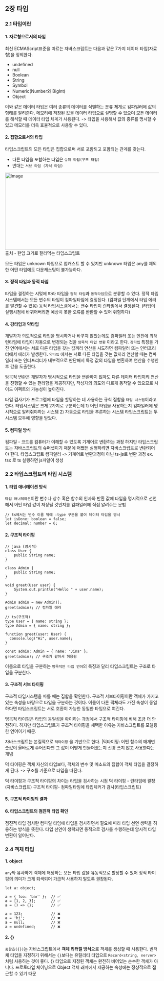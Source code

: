 
## 2장 타입
### 2.1 타입이란 
#### 1. 자료형으로서의 타입
최신 ECMAScript표준을 따르는 자바스크립트는 다음과 같은 7가지 데이터 타입(자료형)을 정의한다. 
- undefined
- null
- Boolean
- String
- Symbol
- Numeric(Number와 BigInt)
- Object

이와 같은 데이터 타입은 여러 종류의 데이터를 식별하는 분류 체계로 컴파일러에 값의 형태를 알려준다. 메모리에 저장된 값을 데이터 타입으로 설명할 수 있으며 모든 데이터를 해석할 때 데이터 타입 체계가 사용된다. 
-> 타입을 사용해서 값의 종류를 명시할 수 있고 메모리를 더욱 효율적으로 사용할 수 있다.


#### 2. 집합으로서의 타입
타입스크립트의 모든 타입은 집합으로써 서로 포함되고 포함되는 관계를 갖는다. 

- 다른 타임을 포함하는 타입은 `슈퍼 타입(부모 타입)` 
- 반대는 `서브 타입 (자식 타입)`

<img width="732" height="252" alt="Image" src="https://github.com/user-attachments/assets/5b1f39a8-e0db-4ace-aa64-f8ee921e9314" />
출처 - 한입 크기로 잘라먹는 타입스크립트

모든 타입은 unknown 타입으로 업캐스트 할 수 있지만 unknown 타입은 any를 제외한 어떤 타입에도 다운캐스팅이 불가능하다. 

#### 3. 정적 타입과 동적 타입
타입을 결정하는 시멎에 따라 타입을 `정적 타입`과 `동적타입`으로 분류할 수 있다.
정적 타입 시스템에서는 모든 변수의 타입이 컴파일타임에 결정된다. (컴파일 단계에서 타입 에러를 발견할 수 있음)
동적 타입시스켐에서는 변수 타입이 런타임에서 결정된다. (타입이 실행시점에 바뀌어버리면 예상치 못한 오류를 반환할 수 있어 위험하다)

#### 4. 강타입과 약타입
개발자가 의도적으로 타입을 명시하거나 바꾸지 않았는데도 컴파일러 또는 엔진에 의해 런타임에 타입이 자동으로 변경되는 것을 `암묵적 타입 변환` 이라고 한다. 
`강타입` 특징을 가진 언어에서는 서로 다른 타입을 갖는 값끼리 연산을 시도하면 컴파일러 또는 인터프리터에서 에러가 발생한다. 
`약타입` 에서는 서로 다른 타입을 갖는 값끼리 연산할 때는 컴파일러 또는 인터프리터가 내부적으로 판단해서 특정 값의 타입을 변환하여 연산을 수행한 후 값을 도출한다.

암묵적 변환은 개발자가 명시적으로 타입을 변환하지 않아도 다른 데이터 타입끼리 연산을 진행할 수 있는 편리함을 제공하지만, 작성자의 의도와 다르게 동작할 수 있으므로 사이드 이펙트의 가능성이 높아진다.

타입 검사기가 프로그램에 타입을 할당하는 데 사용하는 규칙 집합을 `타입 시스템`이라고 한다. 
타입시스템은 크게 2가지로 구분하는데 1) 어떤 타입을 사용하는지 컴파일러에 명시적으로 알려줘야하는 시스템 2) 자동으로 타입을 추론하는 시스템
타입스크립트는 두 시스템 모두에 영향을 받았다. 

#### 5. 컴파일 방식
컴파일 - 코드를 컴퓨터가 이해할 수 있도록 기계어로 변환하는 과정
하지만 타입스크립트는 자바스크립트의 슈퍼셋이기 때문에 어쨌든 실행하려면 자바스크립트로 변환되어야 한다. 
타입스크립트 컴파일러 -> 기계어로 변환과정이 아닌 ts-js로 변환 과정
ex. tsx 로 ts 실행하면 js파일이 생성

### 2.2 타입스크립트의 타입 시스템
#### 1. 타입 애너테이션 방식
`타입 애너테이션`이란 변수나 상수 혹은 함수의 인자와 반환 값에 타입을 명시적으로 선언해서 어떤 타입 값이 저장될 것인지를 컴파일러에 직접 알려주는 문법

```
// ts에서는 변수 이름 뒤에 :type 구문을 붙여 데이터 타입을 명시
let isDone: boolean = false;
let decimal: number = 6;
```

#### 2. 구조적 타이핑

```
// java (명시적)
class User {
    public String name;
}

class Admin {
    public String name;
}

void greet(User user) {
    System.out.println("Hello " + user.name);
}

Admin admin = new Admin();
greet(admin); // 컴파일 에러
```

```
// ts(구조적)
type User = { name: string };
type Admin = { name: string };

function greet(user: User) {
  console.log("Hi", user.name);
}

const admin: Admin = { name: "Jina" };
greet(admin); // 구조가 같아서 허용됨
```
이름으로 타입을 구분하는 `명목적인 타입 언어`의 특징과 달리 타입스크립트는 구조로 타입을 구분한다.

#### 3. 구조적 서브 타이핑
구조적 타입시스템을 따를 때는 집합을 확인한다. 
구조적 서브타이핑이란 객체가 가지고 있는 속성을 바탕으로 타입을 구분하는 것이다. 이름이 다른 객체라도 가진 속성이 동일하다면 타입스크립트는 서로 호환이 가능한 동일한 타입으로 여긴다. 


명목적 타이핑은 타입의 동일성을 확이하는 과정에서 구조적 타이핑에 비해 조금 더 안전하다. 하지만 타입스크립트가 구조적 타이핑을 채택한 이유는 자바스크립트를 모델링한 언어이기 때문.

자바스크립트는 본질적으로 `덕타이핑` 을 기반으로 한다.
|덕타이핑: 어떤 함수의 매개변숫값이 올바르게 주어진다면 그 값이 어떻게 만들어졌는지 신경 쓰지 않고 사용한다는 개념

덕 타이핑은 객체 자신의 타입보다, 객체의 변수 및 메소드의 집합이 객체 타입을 결정하게 된다. -> 구조를 기준으로 타입을 따진다.


덕 타이핑과 구조적 타이핑의 차이는 타입을 검사하는 시점
덕 타이핑 - 런타임에 결정 (자바스크립트)
구조적 타이핑- 컴파일타임에 타입체커가 검사(타입스크립트)


#### 5. 구조적 타이핑의 결과


#### 6. 타입스크립트의 점진적 타입 확인
점진적 타입 검사란 컴파일 타임에 타입을 검사하면서 필요에 따라 타입 선언 생략을 허용하는 방식을 뜻한다. 
타입 선언이 생략되면 동적으로 검사를 수행하는데 암시적 타입 변환이 일어난다. 



### 2.4 객체 타입
#### 1. object 
`any`와 유사하게 객체에 해당하는 모든 타입 값을 유동적으로 할당할 수 있어 정적 타이핑의 의미가 크게 퇴색되어 가급적 사용하지 말도록 권장된다. 
```
let a: object;

a = { foo: 'bar' };  // ✅
a = [1, 2, 3];       // ✅
a = () => {};        // ✅

a = 123;             // ❌
a = 'hi';            // ❌
a = null;            // ❌
a = undefined;       // ❌
```

#### 2. {}
`중괄호({})`는 자바스크립트에서 **객체 리터럴 방식**으로 객체를 생성할 때 사용한다. 
빈객체 타입을 지정하기 위해서는 `{}`보다는 유틸리티 타입으로 `Record<string, nerver>`처럼 사용하는 것이 좋다. 
{} 타입으로 지정된 객체는 완전히 비어있는 순수한 객체가 아니다. 프로토타입 체이닝으로 Object 객체 래퍼에서 제공하는 속성에는 정상적으로 접근할 수 있기 때문
